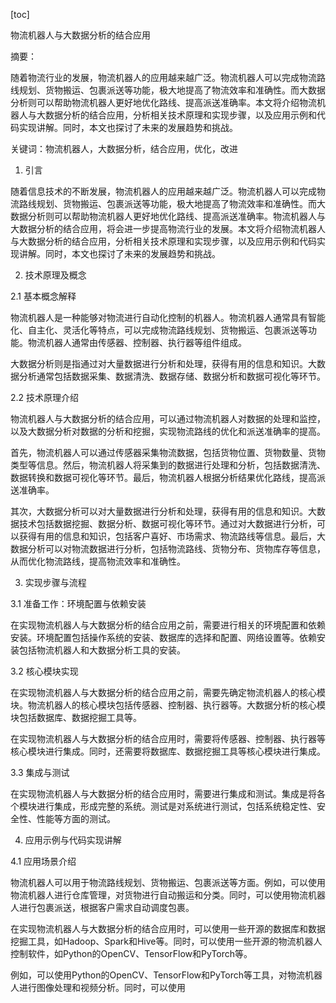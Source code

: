 
[toc]                    
                
                
物流机器人与大数据分析的结合应用

摘要：

随着物流行业的发展，物流机器人的应用越来越广泛。物流机器人可以完成物流路线规划、货物搬运、包裹派送等功能，极大地提高了物流效率和准确性。而大数据分析则可以帮助物流机器人更好地优化路线、提高派送准确率。本文将介绍物流机器人与大数据分析的结合应用，分析相关技术原理和实现步骤，以及应用示例和代码实现讲解。同时，本文也探讨了未来的发展趋势和挑战。

关键词：物流机器人，大数据分析，结合应用，优化，改进

1. 引言

随着信息技术的不断发展，物流机器人的应用越来越广泛。物流机器人可以完成物流路线规划、货物搬运、包裹派送等功能，极大地提高了物流效率和准确性。而大数据分析则可以帮助物流机器人更好地优化路线、提高派送准确率。物流机器人与大数据分析的结合应用，将会进一步提高物流行业的发展。本文将介绍物流机器人与大数据分析的结合应用，分析相关技术原理和实现步骤，以及应用示例和代码实现讲解。同时，本文也探讨了未来的发展趋势和挑战。

2. 技术原理及概念

2.1 基本概念解释

物流机器人是一种能够对物流进行自动化控制的机器人。物流机器人通常具有智能化、自主化、灵活化等特点，可以完成物流路线规划、货物搬运、包裹派送等功能。物流机器人通常由传感器、控制器、执行器等组件组成。

大数据分析则是指通过对大量数据进行分析和处理，获得有用的信息和知识。大数据分析通常包括数据采集、数据清洗、数据存储、数据分析和数据可视化等环节。

2.2 技术原理介绍

物流机器人与大数据分析的结合应用，可以通过物流机器人对数据的处理和监控，以及大数据分析对数据的分析和挖掘，实现物流路线的优化和派送准确率的提高。

首先，物流机器人可以通过传感器采集物流数据，包括货物位置、货物数量、货物类型等信息。然后，物流机器人将采集到的数据进行处理和分析，包括数据清洗、数据转换和数据可视化等环节。最后，物流机器人根据分析结果优化路线，提高派送准确率。

其次，大数据分析可以对大量数据进行分析和处理，获得有用的信息和知识。大数据技术包括数据挖掘、数据分析、数据可视化等环节。通过对大数据进行分析，可以获得有用的信息和知识，包括客户喜好、市场需求、物流路线等信息。最后，大数据分析可以对物流数据进行分析，包括物流路线、货物分布、货物库存等信息，从而优化物流路线，提高物流效率和准确性。

3. 实现步骤与流程

3.1 准备工作：环境配置与依赖安装

在实现物流机器人与大数据分析的结合应用之前，需要进行相关的环境配置和依赖安装。环境配置包括操作系统的安装、数据库的选择和配置、网络设置等。依赖安装包括物流机器人和大数据分析工具的安装。

3.2 核心模块实现

在实现物流机器人与大数据分析的结合应用之前，需要先确定物流机器人的核心模块。物流机器人的核心模块包括传感器、控制器、执行器等。大数据分析的核心模块包括数据库、数据挖掘工具等。

在实现物流机器人与大数据分析的结合应用时，需要将传感器、控制器、执行器等核心模块进行集成。同时，还需要将数据库、数据挖掘工具等核心模块进行集成。

3.3 集成与测试

在实现物流机器人与大数据分析的结合应用时，需要进行集成和测试。集成是将各个模块进行集成，形成完整的系统。测试是对系统进行测试，包括系统稳定性、安全性、性能等方面的测试。

4. 应用示例与代码实现讲解

4.1 应用场景介绍

物流机器人可以用于物流路线规划、货物搬运、包裹派送等方面。例如，可以使用物流机器人进行仓库管理，对货物进行自动搬运和分类。同时，可以使用物流机器人进行包裹派送，根据客户需求自动调度包裹。

在实现物流机器人与大数据分析的结合应用时，可以使用一些开源的数据库和数据挖掘工具，如Hadoop、Spark和Hive等。同时，可以使用一些开源的物流机器人控制软件，如Python的OpenCV、TensorFlow和PyTorch等。

例如，可以使用Python的OpenCV、TensorFlow和PyTorch等工具，对物流机器人进行图像处理和视频分析。同时，可以使用

